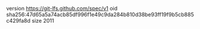 version https://git-lfs.github.com/spec/v1
oid sha256:47d65a5a74acb85df996f1e49c9da284b810d38be93ff19f9b5cb885c429fa8d
size 2011
